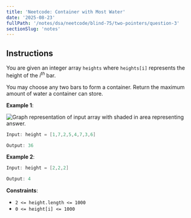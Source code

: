 ```yaml
---
title: 'Neetcode: Container with Most Water'
date: '2025-08-23'
fullPath: '/notes/dsa/neetcode/blind-75/two-pointers/question-3'
sectionSlug: 'notes'
---
```


## Instructions

You are given an integer array `heights` where `heights[i]` represents the height of the <em>i<sup>th</sup></em> bar.

You may choose any two bars to form a container. Return the maximum amount of water a container can store.

**Example 1**:

<img src="https://imagedelivery.net/CLfkmk9Wzy8_9HRyug4EVA/77f004c6-e773-4e63-7b99-a2309303c700/public" alt="Graph representation of input array with shaded in area representing answer.">

```Java
Input: height = [1,7,2,5,4,7,3,6]

Output: 36
```

**Example 2**:

```Java
Input: height = [2,2,2]

Output: 4
```

**Constraints**:

- `2 <= height.length <= 1000`
- `0 <= height[i] <= 1000`
